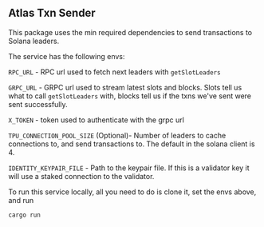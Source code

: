 ## Atlas Txn Sender

This package uses the min required dependencies to send transactions to Solana leaders.

The service has the following envs:

`RPC_URL` - RPC url used to fetch next leaders with `getSlotLeaders`

`GRPC_URL` - GRPC url used to stream latest slots and blocks. Slots tell us what to call `getSlotLeaders` with, blocks tell us if the txns we've sent were sent successfully.

`X_TOKEN` - token used to authenticate with the grpc url

`TPU_CONNECTION_POOL_SIZE` (Optional)- Number of leaders to cache connections to, and send transactions to. The default in the solana client is 4.

`IDENTITY_KEYPAIR_FILE` - Path to the keypair file. If this is a validator key it will use a staked connection to the validator.

To run this service locally, all you need to do is clone it, set the envs above, and run

`cargo run`